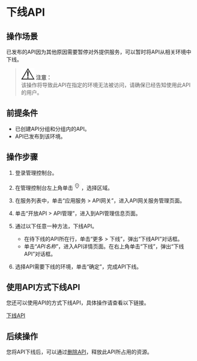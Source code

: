 # 下线API<a name="apig-zh-ug-180307024"></a>

## 操作场景<a name="section25971517509"></a>

已发布的API因为其他原因需要暂停对外提供服务，可以暂时将API从相关环境中下线。

>![](public_sys-resources/icon-notice.gif) **注意：**   
>该操作将导致此API在指定的环境无法被访问，请确保已经告知使用此API的用户。  

## 前提条件<a name="section1678010231609"></a>

-   已创建API分组和分组内的API。
-   API已发布到该环境。

## 操作步骤<a name="section1929412566340"></a>

1.  登录管理控制台。
2.  在管理控制台左上角单击![](figures/icon-region.png)，选择区域。
3.  在服务列表中，单击“应用服务 \> API网关”，进入API网关服务管理页面。
4.  单击“开放API \> API管理”，进入到API管理信息页面。
5.  通过以下任意一种方法，下线API。
    -   在待下线的API所在行，单击“更多 \> 下线”，弹出“下线API”对话框。
    -   单击“_API名称_”，进入API详情页面。在右上角单击“下线”，弹出“下线API”对话框。

6.  选择API需要下线的环境，单击“确定”，完成API下线。

## 使用API方式下线API<a name="zh-cn_topic_0080101678_section7546754133419"></a>

您还可以使用API的方式下线API，具体操作请查看以下链接。

[下线API](https://support.huaweicloud.com/api-apig/apig-zh-api-180713029.html)

## 后续操作<a name="zh-cn_topic_0080101678_section1679143819506"></a>

您将API下线后，可以通过[删除API](删除API.md)，释放此API所占用的资源。


